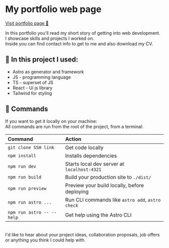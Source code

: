 # My portfolio web page

[Visit portfolio page 👀](https://portfolio-crofrank.vercel.app/)

In this portfolio you'll read my short story of getting into web development.<br />
I showcase skills and projects I worked on.<br />
Inside you can find contact info to get to me and also download my CV.

## 🚀 In this project I used:

- Astro as generator and framework
- JS - programming language
- TS - superset of JS
- React - Ui js library
- Tailwind for styling

## 🧞 Commands

If you want to get it locally on your machine:<br />
All commands are run from the root of the project, from a terminal:

| Command                   | Action                                           |
| :------------------------ | :----------------------------------------------- |
| `git clone SSH link`      | Get code locally                                 |
| `npm install`             | Installs dependencies                            |
| `npm run dev`             | Starts local dev server at `localhost:4321`      |
| `npm run build`           | Build your production site to `./dist/`          |
| `npm run preview`         | Preview your build locally, before deploying     |
| `npm run astro ...`       | Run CLI commands like `astro add`, `astro check` |
| `npm run astro -- --help` | Get help using the Astro CLI                     |

<br />
I'd like to hear about your project ideas, collaboration proposals, job offers or anything you think I could help with.
